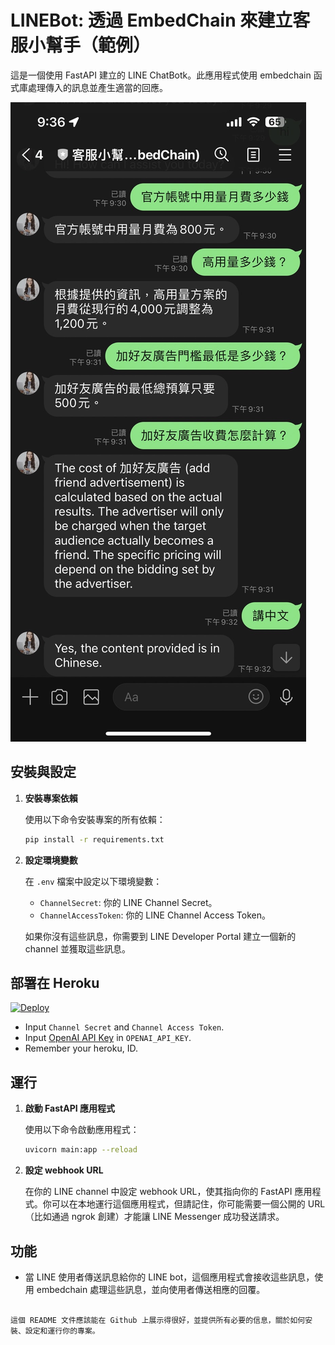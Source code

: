 # LINEBot:  透過 EmbedChain 來建立客服小幫手（範例）

這是一個使用 FastAPI 建立的 LINE ChatBotk。此應用程式使用 embedchain 函式庫處理傳入的訊息並產生適當的回應。

![](./img/bot1.jpg)

## 安裝與設定

1. **安裝專案依賴**

   使用以下命令安裝專案的所有依賴：

   ```bash
   pip install -r requirements.txt
   ```

2. **設定環境變數**

   在 `.env` 檔案中設定以下環境變數：

   - `ChannelSecret`: 你的 LINE Channel Secret。
   - `ChannelAccessToken`: 你的 LINE Channel Access Token。

   如果你沒有這些訊息，你需要到 LINE Developer Portal 建立一個新的 channel 並獲取這些訊息。

## 部署在 Heroku

[![Deploy](https://www.herokucdn.com/deploy/button.svg)](https://heroku.com/deploy)

- Input `Channel Secret` and `Channel Access Token`.
- Input [OpenAI API Key](https://platform.openai.com/account/api-keys) in `OPENAI_API_KEY`.
- Remember your heroku, ID.

## 運行

1. **啟動 FastAPI 應用程式**

   使用以下命令啟動應用程式：

   ```bash
   uvicorn main:app --reload
   ```

2. **設定 webhook URL**

   在你的 LINE channel 中設定 webhook URL，使其指向你的 FastAPI 應用程式。你可以在本地運行這個應用程式，但請記住，你可能需要一個公開的 URL（比如通過 ngrok 創建）才能讓 LINE Messenger 成功發送請求。

## 功能

- 當 LINE 使用者傳送訊息給你的 LINE bot，這個應用程式會接收這些訊息，使用 embedchain 處理這些訊息，並向使用者傳送相應的回覆。

```

這個 README 文件應該能在 Github 上展示得很好，並提供所有必要的信息，關於如何安裝、設定和運行你的專案。
